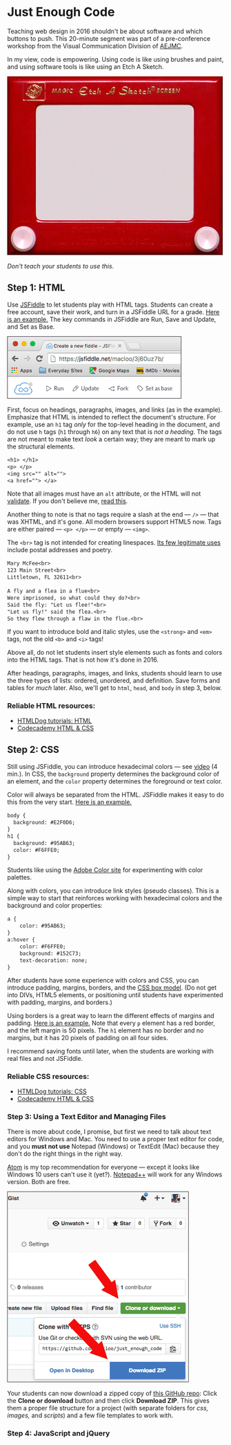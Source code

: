 # Just Enough Code

Teaching web design in 2016 shouldn't be about software and which buttons to push. This 20-minute segment was part of a pre-conference workshop from the Visual Communication Division of [AEJMC](http://www.aejmc.org/).

In my view, code is empowering. Using code is like using brushes and paint, and using software tools is like using an Etch A Sketch.

![Photo: Etch A Sketch toy](images/etch-a-sketch.jpg)

*Don't teach your students to use this.*

## Step 1: HTML

Use [JSFiddle](https://jsfiddle.net/) to let students play with HTML tags. Students can create a free account, save their work, and turn in a JSFiddle URL for a grade. [Here is an example.](https://jsfiddle.net/macloo/3j60uz7b/) The key commands in JSFiddle are Run, Save and Update, and Set as Base.

![Screen capture: JSFiddle controls](images/JSFiddle-commands.png)

First, focus on headings, paragraphs, images, and links (as in the example). Emphasize that HTML is intended to reflect the document's structure. For example, use an `h1` tag *only* for the top-level heading in the document, and do not use `h` tags (`h1` through `h6`) on any text that is *not a heading*. The tags are not meant to make text *look* a certain way; they are meant to mark up the structural elements.
```
<h1> </h1>
<p> </p>
<img src="" alt="">
<a href=""> </a>
```
Note that all images must have an `alt` attribute, or the HTML will not [validate](https://html5.validator.nu/). If you don't believe me, [read this](https://www.joedolson.com/2015/03/are-alt-attributes-required-always/).

Another thing to note is that no tags require a slash at the end — `/>` — that was XHTML, and it's gone. All modern browsers support HTML5 now. Tags are either paired — `<p> </p>` — or empty — `<img>`.

The `<br>` tag is not intended for creating linespaces. [Its few legitimate uses](https://developer.mozilla.org/en-US/docs/Web/HTML/Element/br) include postal addresses and poetry.

```
Mary McFee<br>
123 Main Street<br>
Littletown, FL 32611<br>

A fly and a flea in a flue<br>
Were imprisoned, so what could they do?<br>
Said the fly: "Let us flee!"<br>
"Let us fly!" said the flea.<br>
So they flew through a flaw in the flue.<br>
```

If you want to introduce bold and italic styles, use the `<strong>` and `<em>` tags, not the old `<b>` and `<i>` tags!

Above all, do not let students insert style elements such as fonts and colors into the HTML tags. That is not how it's done in 2016.

After headings, paragraphs, images, and links, students should learn to use the three types of lists: ordered, unordered, and definition. Save forms and tables for *much* later. Also, we'll get to `html`, `head`, and `body` in step 3, below.

### Reliable HTML resources:

* [HTMLDog tutorials: HTML](http://htmldog.com/guides/html/beginner/)
* [Codecademy HTML & CSS](https://www.codecademy.com/learn/web)

## Step 2: CSS

Still using JSFiddle, you can introduce hexadecimal colors — see [video](https://www.youtube.com/watch?v=iJcIlC4yFIQ&index=22&list=PLZFU-W6LLeecJuSQh20QUU_gCmS30sLTB) (4 min.). In CSS, the `background` property determines the background color of an element, and the `color` property determines the foreground or text color.

Color will always be separated from the HTML. JSFiddle makes it easy to do this from the very start. [Here is an example.](https://jsfiddle.net/macloo/79fkd75m/)
```
body {
  background: #E2F0D6;
}
h1 {
  background: #95AB63;
  color: #F6FFE0;
}
```
Students like using the [Adobe Color site](https://color.adobe.com/) for experimenting with color palettes.

Along with colors, you can introduce link styles (pseudo classes). This is a simple way to start that reinforces working with hexadecimal colors and the background and color properties:
```
a {
    color: #95AB63;
}
a:hover {
    color: #F6FFE0;
    background: #152C73;
    text-decoration: none;
}
```
After students have some experience with colors and CSS, you can introduce padding, margins, borders, and the [CSS box model](https://developer.mozilla.org/en-US/docs/Web/CSS/CSS_Box_Model/Introduction_to_the_CSS_box_model). (Do not get into DIVs, HTML5 elements, or positioning until students have experimented with padding, margins, and borders.)

Using borders is a great way to learn the different effects of margins and padding. [Here is an example.](https://jsfiddle.net/macloo/ux4kLdLg/) Note that every `p` element has a red border, and the left margin is 50 pixels. The `h1` element has no border and no margins, but it has 20 pixels of padding on all four sides.

I recommend saving fonts until later, when the students are working with real files and not JSFiddle.

### Reliable CSS resources:

* [HTMLDog tutorials: CSS](http://htmldog.com/guides/css/beginner/)
* [Codecademy HTML & CSS](https://www.codecademy.com/learn/web)

### Step 3: Using a Text Editor and Managing Files

There is more about code, I promise, but first we need to talk about text editors for Windows and Mac. You need to use a proper text editor for code, and you **must not use** Notepad (Windows) or TextEdit (Mac) because they don't do the right things in the right way.

[Atom](https://atom.io/) is my top recommendation for everyone — except it looks like Windows 10 users can't use it (yet?). [Notepad++](https://notepad-plus-plus.org/) will work for any Windows version. Both are free.

![Screen capture: Download from GitHub](images/download-zip.png)

Your students can now download a zipped copy of [this GitHub repo](https://github.com/macloo/just_enough_code): Click the **Clone or download** button and then click **Download ZIP**. This gives them a proper file structure for a project (with separate folders for *css, images,* and *scripts*) and a few file templates to work with.

### Step 4: JavaScript and jQuery
